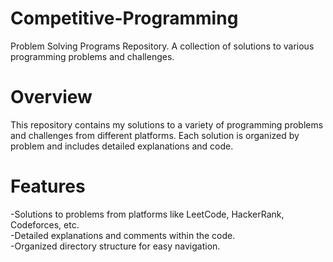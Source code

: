 # Competitive-Programming
Problem Solving Programs Repository. A collection of solutions to various programming problems and challenges.

# Overview
This repository contains my solutions to a variety of programming problems and challenges from different platforms. Each solution is organized by problem and includes detailed explanations and code.

# Features
-Solutions to problems from platforms like LeetCode, HackerRank, Codeforces, etc.  
-Detailed explanations and comments within the code.  
-Organized directory structure for easy navigation.  
